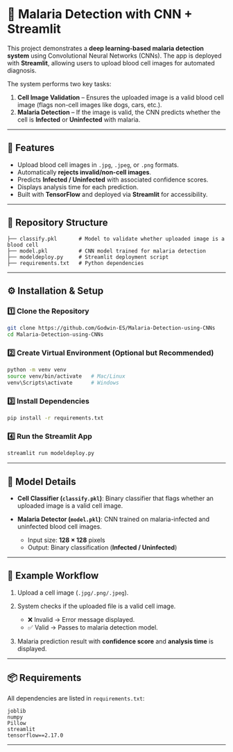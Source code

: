 # 🦠 Malaria Detection with CNN + Streamlit

This project demonstrates a **deep learning-based malaria detection system** using Convolutional Neural Networks (CNNs). The app is deployed with **Streamlit**, allowing users to upload blood cell images for automated diagnosis.

The system performs two key tasks:

1. **Cell Image Validation** – Ensures the uploaded image is a valid blood cell image (flags non-cell images like dogs, cars, etc.).
2. **Malaria Detection** – If the image is valid, the CNN predicts whether the cell is **Infected** or **Uninfected** with malaria.

---

## 🚀 Features

* Upload blood cell images in `.jpg`, `.jpeg`, or `.png` formats.
* Automatically **rejects invalid/non-cell images**.
* Predicts **Infected / Uninfected** with associated confidence scores.
* Displays analysis time for each prediction.
* Built with **TensorFlow** and deployed via **Streamlit** for accessibility.

---

## 📂 Repository Structure

```
├── classify.pkl       # Model to validate whether uploaded image is a blood cell
├── model.pkl          # CNN model trained for malaria detection
├── modeldeploy.py     # Streamlit deployment script
├── requirements.txt   # Python dependencies
```

---

## ⚙️ Installation & Setup

### 1️⃣ Clone the Repository

```bash
git clone https://github.com/Godwin-ES/Malaria-Detection-using-CNNs
cd Malaria-Detection-using-CNNs
```

### 2️⃣ Create Virtual Environment (Optional but Recommended)

```bash
python -m venv venv
source venv/bin/activate   # Mac/Linux
venv\Scripts\activate      # Windows
```

### 3️⃣ Install Dependencies

```bash
pip install -r requirements.txt
```

### 4️⃣ Run the Streamlit App

```bash
streamlit run modeldeploy.py
```

---

## 🧠 Model Details

* **Cell Classifier (`classify.pkl`)**:
  Binary classifier that flags whether an uploaded image is a valid cell image.

* **Malaria Detector (`model.pkl`)**:
  CNN trained on malaria-infected and uninfected blood cell images.

  * Input size: **128 × 128** pixels
  * Output: Binary classification (**Infected / Uninfected**)

---

## 📸 Example Workflow

1. Upload a cell image (`.jpg/.png/.jpeg`).
2. System checks if the uploaded file is a valid cell image.

   * ❌ Invalid → Error message displayed.
   * ✅ Valid → Passes to malaria detection model.
3. Malaria prediction result with **confidence score** and **analysis time** is displayed.

---

## 📦 Requirements

All dependencies are listed in `requirements.txt`:

```
joblib
numpy
Pillow
streamlit
tensorflow==2.17.0
```

---
